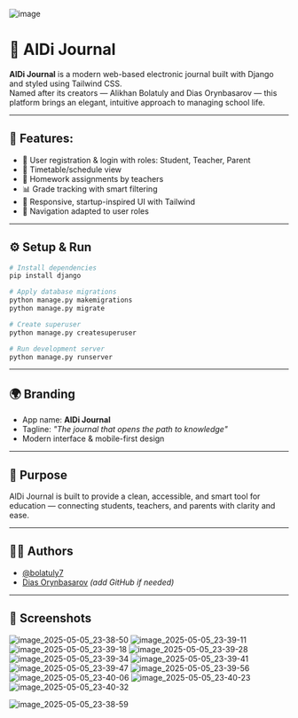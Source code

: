 ![image](https://github.com/user-attachments/assets/04b3861c-1b36-456f-909d-6a269c3edb82)
# 📘 AlDi Journal

**AlDi Journal** is a modern web-based electronic journal built with Django and styled using Tailwind CSS.  
Named after its creators — Alikhan Bolatuly and Dias Orynbasarov — this platform brings an elegant, intuitive approach to managing school life.

---

## 🚀 Features:

- 🔐 User registration & login with roles: Student, Teacher, Parent
- 📅 Timetable/schedule view
- 📝 Homework assignments by teachers
- 📊 Grade tracking with smart filtering
- 🎨 Responsive, startup-inspired UI with Tailwind
- 🧭 Navigation adapted to user roles

---

## ⚙️ Setup & Run

```bash
# Install dependencies
pip install django

# Apply database migrations
python manage.py makemigrations
python manage.py migrate

# Create superuser
python manage.py createsuperuser

# Run development server
python manage.py runserver
```

---

## 🌍 Branding

- App name: **AlDi Journal**
- Tagline: *"The journal that opens the path to knowledge"*
- Modern interface & mobile-first design

---

## 🧠 Purpose

AlDi Journal is built to provide a clean, accessible, and smart tool for education — connecting students, teachers, and parents with clarity and ease.

---

## 🧑‍💻 Authors

- [@bolatuly7](https://github.com/bolatuly7)
- [Dias Orynbasarov](#) *(add GitHub if needed)*

---

## 📸 Screenshots


![image_2025-05-05_23-38-50](https://github.com/user-attachments/assets/0fe49672-c99c-4c47-86df-310eb46588c7)
![image_2025-05-05_23-39-11](https://github.com/user-attachments/assets/0ad76afd-bda1-4663-908b-99088fe4f58f)
![image_2025-05-05_23-39-18](https://github.com/user-attachments/assets/ecbf5a14-8647-4e96-9316-fd1ec4c2828f)
![image_2025-05-05_23-39-28](https://github.com/user-attachments/assets/ebac064e-08d0-41f6-b23a-f08df6a40d13)
![image_2025-05-05_23-39-34](https://github.com/user-attachments/assets/d03a43d6-4f95-458a-a2e5-b2eb5fd23428)
![image_2025-05-05_23-39-41](https://github.com/user-attachments/assets/206af48e-d6fb-41f5-a90a-e45921d84d5e)
![image_2025-05-05_23-39-47](https://github.com/user-attachments/assets/ab77b730-d02f-4869-8f37-d337ffe9bf42)
![image_2025-05-05_23-39-56](https://github.com/user-attachments/assets/93d6a5f0-0d7d-41bd-816e-1df433c91450)
![image_2025-05-05_23-40-06](https://github.com/user-attachments/assets/b97afc60-29c2-4d2d-963d-9309f3ce0cf1)
![image_2025-05-05_23-40-23](https://github.com/user-attachments/assets/0ccf8194-cf22-4c7e-aede-224882434421)
![image_2025-05-05_23-40-32](https://github.com/user-attachments/assets/2b58942b-d4a9-4430-8d06-1ebfdccfd6e0)

![image_2025-05-05_23-38-59](https://github.com/user-attachments/assets/663bbccb-cfcb-4a90-a71d-924795c291b2)
